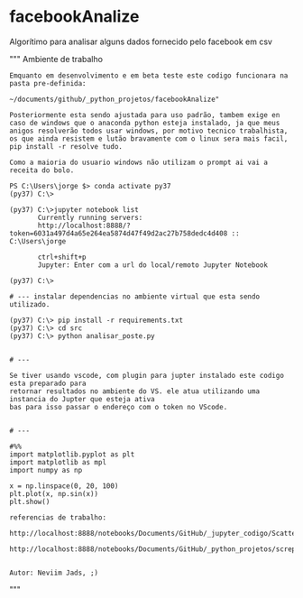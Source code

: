 # facebookAnalize

Algorítimo para analisar alguns dados fornecido pelo facebook em csv

""" Ambiente de trabalho 

    Emquanto em desenvolvimento e em beta teste este codigo funcionara na pasta pre-definida:

    ~/documents/github/_python_projetos/facebookAnalize"

    Posteriormente esta sendo ajustada para uso padrão, tambem exige en caso de windows que o anaconda python esteja instalado, ja que meus anigos resolverão todos usar windows, por motivo tecnico trabalhista, os que ainda resistem e lutão bravamente com o linux sera mais facil, pip install -r resolve tudo.

    Como a maioria do usuario windows não utilizam o prompt ai vai a receita do bolo.

    PS C:\Users\jorge $> conda activate py37
    (py37) C:\>

    (py37) C:\>jupyter notebook list
           Currently running servers:
           http://localhost:8888/?token=6031a497d4a65e264ea5874d47f49d2ac27b758dedc4d408 :: C:\Users\jorge

           ctrl+shift+p
           Jupyter: Enter com a url do local/remoto Jupyter Notebook

    (py37) C:\>

    # --- instalar dependencias no ambiente virtual que esta sendo utilizado.

    (py37) C:\> pip install -r requirements.txt
    (py37) C:\> cd src
    (py37) C:\> python analisar_poste.py


    # ---

    Se tiver usando vscode, com plugin para jupter instalado este codigo esta preparado para
    retornar resultados no ambiente do VS. ele atua utilizando uma instancia do Jupter que esteja ativa 
    bas para isso passar o endereço com o token no VScode.


    # ---

    #%%
    import matplotlib.pyplot as plt
    import matplotlib as mpl
    import numpy as np

    x = np.linspace(0, 20, 100)
    plt.plot(x, np.sin(x))
    plt.show() 

    referencias de trabalho:
        http://localhost:8888/notebooks/Documents/GitHub/_jupyter_codigo/Scatterplot.ipynb
        http://localhost:8888/notebooks/Documents/GitHub/_python_projetos/screping/referencia/facebook_fanpage_analysis/Facebook_fcn.ipynb


    Autor: Neviim Jads, ;)
"""
